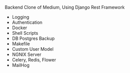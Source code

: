 Backend Clone of Medium, Using Django Rest Framework

* Logging
* Authentication
* Docker
* Shell Scripts
* DB Postgres Backup
* Makefile
* Custom User Model
* NGNIX Server
* Celery, Redis, Flower
* MailHog